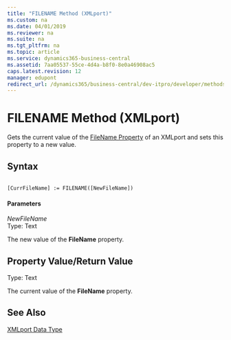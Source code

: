 ```yaml
---
title: "FILENAME Method (XMLport)"
ms.custom: na
ms.date: 04/01/2019
ms.reviewer: na
ms.suite: na
ms.tgt_pltfrm: na
ms.topic: article
ms.service: dynamics365-business-central
ms.assetid: 7aa05537-55ce-4d4a-b8f0-8e0a46908ac5
caps.latest.revision: 12
manager: edupont
redirect_url: /dynamics365/business-central/dev-itpro/developer/methods-auto/library
---
```


 

# FILENAME Method (XMLport)
Gets the current value of the [FileName Property](../properties/devenv-FileName-Property.md) of an XMLport and sets this property to a new value.  
  
## Syntax  
  
```  
  
[CurrFileName] := FILENAME([NewFileName])  
```  
  
#### Parameters  
 *NewFileName*  
 Type: Text  
  
 The new value of the **FileName** property.  
  
## Property Value/Return Value  
 Type: Text  
  
 The current value of the **FileName** property.  
  
## See Also  
 [XMLport Data Type](../datatypes/devenv-XMLport-Data-Type.md)